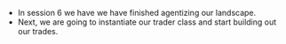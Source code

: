 - In session 6 we have we have finished agentizing our landscape.
- Next, we are going to instantiate our  trader class and start building out our trades.
